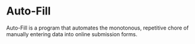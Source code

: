 # Auto-Fill
Auto-Fill is a program that automates the monotonous, repetitive chore of manually entering data into online submission forms.
